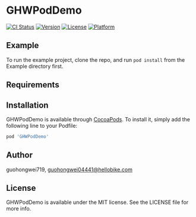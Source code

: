 # GHWPodDemo

[![CI Status](https://img.shields.io/travis/guohongwei719/GHWPodDemo.svg?style=flat)](https://travis-ci.org/guohongwei719/GHWPodDemo)
[![Version](https://img.shields.io/cocoapods/v/GHWPodDemo.svg?style=flat)](https://cocoapods.org/pods/GHWPodDemo)
[![License](https://img.shields.io/cocoapods/l/GHWPodDemo.svg?style=flat)](https://cocoapods.org/pods/GHWPodDemo)
[![Platform](https://img.shields.io/cocoapods/p/GHWPodDemo.svg?style=flat)](https://cocoapods.org/pods/GHWPodDemo)

## Example

To run the example project, clone the repo, and run `pod install` from the Example directory first.

## Requirements

## Installation

GHWPodDemo is available through [CocoaPods](https://cocoapods.org). To install
it, simply add the following line to your Podfile:

```ruby
pod 'GHWPodDemo'
```

## Author

guohongwei719, guohongwei04441@hellobike.com

## License

GHWPodDemo is available under the MIT license. See the LICENSE file for more info.
